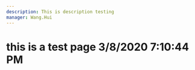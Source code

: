 ```yaml
---
description: This is description testing
manager: Wang.Hui
---
```

# this is a test page 3/8/2020 7:10:44 PM